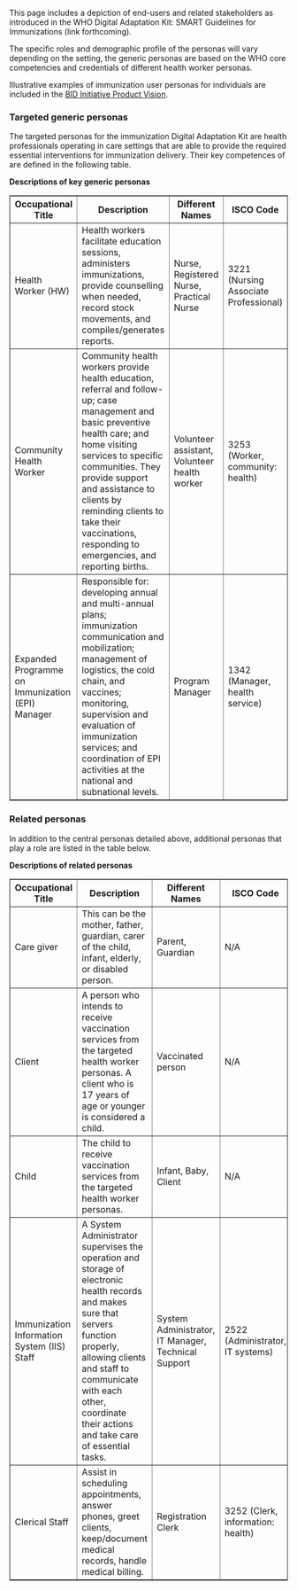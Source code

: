 This page includes a depiction of end-users and related stakeholders as introduced in the WHO Digital Adaptation Kit: SMART Guidelines for
Immunizations (link forthcoming).

The specific roles and demographic profile of the personas will vary depending on the setting, the generic personas are based on the WHO core competencies and credentials of different health worker personas.

Illustrative examples of immunization user personas for individuals are included in the [BID Initiative Product Vision](https://www.path.org/resources/product-vision-for-the-better-immunization-data-bid-initiative/).

### Targeted generic personas

The targeted personas for the immunization Digital Adaptation Kit are
health professionals operating in care settings that are able to provide
the required essential interventions for immunization delivery. Their
key competences of are defined in the following table.

**Descriptions of key generic personas**

<table border="1" class="dataframe table table-striped table-bordered">
  <thead>
    <tr>
      <th>Occupational Title</th>
      <th>Description</th>
      <th>Different Names</th>
      <th>ISCO Code</th>
    </tr>
  </thead>
  <tbody>
    <tr>
      <td>Health Worker (HW)</td>
      <td>Health workers facilitate education sessions, administers immunizations, provide counselling when needed, record stock movements, and compiles/generates reports.</td>
      <td>Nurse, Registered Nurse, Practical Nurse</td>
      <td>3221 (Nursing Associate Professional)</td>
    </tr>
    <tr>
      <td>Community Health Worker</td>
      <td>Community health workers provide health education, referral and follow-up; case management and basic preventive health care; and home visiting services to specific communities. They provide support and assistance to clients by reminding clients to take their vaccinations, responding to emergencies, and reporting births.</td>
      <td>Volunteer assistant, Volunteer health worker</td>
      <td>3253 (Worker, community: health)</td>
    </tr>
    <tr>
      <td>Expanded Programme on Immunization (EPI) Manager</td>
      <td>Responsible for: developing annual and multi-annual plans; immunization communication and mobilization; management of logistics, the cold chain, and vaccines; monitoring, supervision and evaluation of immunization services; and coordination of EPI activities at the national and subnational levels.</td>
      <td>Program Manager</td>
      <td>1342 (Manager, health service)</td>
    </tr>
  </tbody>
</table>
    
### Related personas
In addition to the central personas detailed above, additional personas that play a role are listed in the table below.

**Descriptions of related personas**

<table border="1" class="dataframe table table-striped table-bordered">
  <thead>
    <tr>
      <th>Occupational Title</th>
      <th>Description</th>
      <th>Different Names</th>
      <th>ISCO Code</th>
    </tr>
  </thead>
  <tbody>
    <tr>
      <td>Care giver</td>
      <td>This can be the mother, father, guardian, carer of the child, infant, elderly, or disabled person.</td>
      <td>Parent, Guardian</td>
      <td>N/A</td>
    </tr>
    <tr>
      <td>Client</td>
      <td>A person who intends to receive vaccination services from the targeted health worker personas. A client who is 17 years of age or younger is considered a child.</td>
      <td>Vaccinated person</td>
      <td>N/A</td>
    </tr>
    <tr>
      <td>Child</td>
      <td>The child to receive vaccination services from the targeted health worker personas.</td>
      <td>Infant, Baby, Client</td>
      <td>N/A</td>
    </tr>
    <tr>
      <td>Immunization Information System (IIS) Staff</td>
      <td>A System Administrator supervises the operation and storage of electronic health records and makes sure that servers function properly, allowing clients and staff to communicate with each other, coordinate their actions and take care of essential tasks.</td>
      <td>System Administrator, IT Manager, Technical Support</td>
      <td>2522 (Administrator, IT systems)</td>
    </tr>
    <tr>
      <td>Clerical Staff</td>
      <td>Assist in scheduling appointments, answer phones, greet clients, keep/document medical records, handle medical billing.</td>
      <td>Registration Clerk</td>
      <td>3252 (Clerk, information: health)</td>
    </tr>
  </tbody>
</table>
